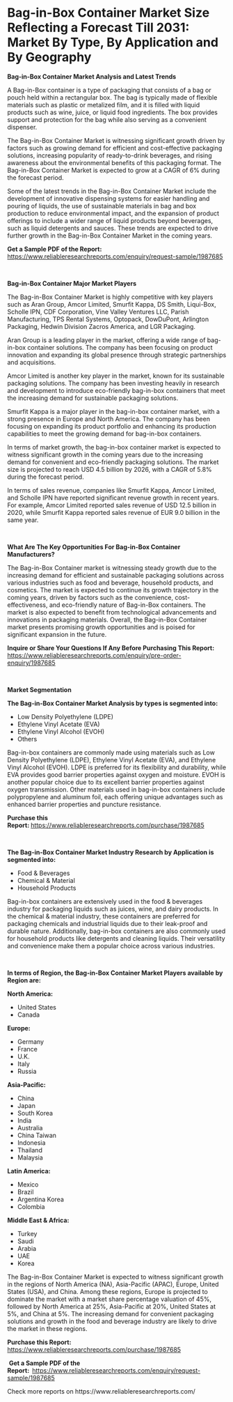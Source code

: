 <p><h1>Bag-in-Box Container Market Size Reflecting a Forecast Till 2031: Market By Type, By Application and By Geography</h1></p><p><strong>Bag-in-Box Container Market Analysis and Latest Trends</strong></p>
<p><p>A Bag-in-Box container is a type of packaging that consists of a bag or pouch held within a rectangular box. The bag is typically made of flexible materials such as plastic or metalized film, and it is filled with liquid products such as wine, juice, or liquid food ingredients. The box provides support and protection for the bag while also serving as a convenient dispenser.</p><p>The Bag-in-Box Container Market is witnessing significant growth driven by factors such as growing demand for efficient and cost-effective packaging solutions, increasing popularity of ready-to-drink beverages, and rising awareness about the environmental benefits of this packaging format. The Bag-in-Box Container Market is expected to grow at a CAGR of 6% during the forecast period.</p><p>Some of the latest trends in the Bag-in-Box Container Market include the development of innovative dispensing systems for easier handling and pouring of liquids, the use of sustainable materials in bag and box production to reduce environmental impact, and the expansion of product offerings to include a wider range of liquid products beyond beverages, such as liquid detergents and sauces. These trends are expected to drive further growth in the Bag-in-Box Container Market in the coming years.</p></p>
<p><strong>Get a Sample PDF of the Report:&nbsp;</strong> <a href="https://www.reliableresearchreports.com/enquiry/request-sample/1987685">https://www.reliableresearchreports.com/enquiry/request-sample/1987685</a></p>
<p>&nbsp;</p>
<p><strong>Bag-in-Box Container Major Market Players</strong></p>
<p><p>The Bag-in-Box Container Market is highly competitive with key players such as Aran Group, Amcor Limited, Smurfit Kappa, DS Smith, Liqui-Box, Scholle IPN, CDF Corporation, Vine Valley Ventures LLC, Parish Manufacturing, TPS Rental Systems, Optopack, DowDuPont, Arlington Packaging, Hedwin Division Zacros America, and LGR Packaging. </p><p>Aran Group is a leading player in the market, offering a wide range of bag-in-box container solutions. The company has been focusing on product innovation and expanding its global presence through strategic partnerships and acquisitions. </p><p>Amcor Limited is another key player in the market, known for its sustainable packaging solutions. The company has been investing heavily in research and development to introduce eco-friendly bag-in-box containers that meet the increasing demand for sustainable packaging solutions. </p><p>Smurfit Kappa is a major player in the bag-in-box container market, with a strong presence in Europe and North America. The company has been focusing on expanding its product portfolio and enhancing its production capabilities to meet the growing demand for bag-in-box containers.</p><p>In terms of market growth, the bag-in-box container market is expected to witness significant growth in the coming years due to the increasing demand for convenient and eco-friendly packaging solutions. The market size is projected to reach USD 4.5 billion by 2026, with a CAGR of 5.8% during the forecast period.</p><p>In terms of sales revenue, companies like Smurfit Kappa, Amcor Limited, and Scholle IPN have reported significant revenue growth in recent years. For example, Amcor Limited reported sales revenue of USD 12.5 billion in 2020, while Smurfit Kappa reported sales revenue of EUR 9.0 billion in the same year.</p></p>
<p>&nbsp;</p>
<p><strong>What Are The Key Opportunities For Bag-in-Box Container Manufacturers?</strong></p>
<p><p>The Bag-in-Box Container market is witnessing steady growth due to the increasing demand for efficient and sustainable packaging solutions across various industries such as food and beverage, household products, and cosmetics. The market is expected to continue its growth trajectory in the coming years, driven by factors such as the convenience, cost-effectiveness, and eco-friendly nature of Bag-in-Box containers. The market is also expected to benefit from technological advancements and innovations in packaging materials. Overall, the Bag-in-Box Container market presents promising growth opportunities and is poised for significant expansion in the future.</p></p>
<p><strong>Inquire or Share Your Questions If Any Before Purchasing This Report:</strong> <a href="https://www.reliableresearchreports.com/enquiry/pre-order-enquiry/1987685">https://www.reliableresearchreports.com/enquiry/pre-order-enquiry/1987685</a></p>
<p>&nbsp;</p>
<p><strong>Market Segmentation</strong></p>
<p><strong>The Bag-in-Box Container Market Analysis by types is segmented into:</strong></p>
<p><ul><li>Low Density Polyethylene (LDPE)</li><li>Ethylene Vinyl Acetate (EVA)</li><li>Ethylene Vinyl Alcohol (EVOH)</li><li>Others</li></ul></p>
<p><p>Bag-in-box containers are commonly made using materials such as Low Density Polyethylene (LDPE), Ethylene Vinyl Acetate (EVA), and Ethylene Vinyl Alcohol (EVOH). LDPE is preferred for its flexibility and durability, while EVA provides good barrier properties against oxygen and moisture. EVOH is another popular choice due to its excellent barrier properties against oxygen transmission. Other materials used in bag-in-box containers include polypropylene and aluminum foil, each offering unique advantages such as enhanced barrier properties and puncture resistance.</p></p>
<p><strong>Purchase this Report:&nbsp;</strong><a href="https://www.reliableresearchreports.com/purchase/1987685">https://www.reliableresearchreports.com/purchase/1987685</a></p>
<p>&nbsp;</p>
<p><strong>The Bag-in-Box Container Market Industry Research by Application is segmented into:</strong></p>
<p><ul><li>Food & Beverages</li><li>Chemical & Material</li><li>Household Products</li></ul></p>
<p><p>Bag-in-box containers are extensively used in the food & beverages industry for packaging liquids such as juices, wine, and dairy products. In the chemical & material industry, these containers are preferred for packaging chemicals and industrial liquids due to their leak-proof and durable nature. Additionally, bag-in-box containers are also commonly used for household products like detergents and cleaning liquids. Their versatility and convenience make them a popular choice across various industries.</p></p>
<p>&nbsp;</p>
<p><strong>In terms of Region, the Bag-in-Box Container Market Players available by Region are:</strong></p>
<p>
    <p> <strong> North America: </strong>
        <ul>
            <li>United States</li>
            <li>Canada</li>
        </ul>
        </p> 
    <p> <strong> Europe: </strong>
        <ul>
            <li>Germany</li>
            <li>France</li>
            <li>U.K.</li>
            <li>Italy</li>
            <li>Russia</li>
        </ul>
        </p> 
    <p> <strong> Asia-Pacific: </strong>
        <ul>
            <li>China</li>
            <li>Japan</li>
            <li>South Korea</li>
            <li>India</li>
            <li>Australia</li>
            <li>China Taiwan</li>
            <li>Indonesia</li>
            <li>Thailand</li>
            <li>Malaysia</li>
        </ul>
        </p> 
    <p> <strong> Latin America: </strong>
        <ul>
            <li>Mexico</li>
            <li>Brazil</li>
            <li>Argentina Korea</li>
            <li>Colombia</li>
        </ul>
        </p> 
    <p> <strong> Middle East & Africa: </strong>
        <ul>
            <li>Turkey</li>
            <li>Saudi</li>
            <li>Arabia</li>
            <li>UAE</li>
            <li>Korea</li>
        </ul>
    </p>
    </p>
<p><p>The Bag-in-Box Container Market is expected to witness significant growth in the regions of North America (NA), Asia-Pacific (APAC), Europe, United States (USA), and China. Among these regions, Europe is projected to dominate the market with a market share percentage valuation of 45%, followed by North America at 25%, Asia-Pacific at 20%, United States at 5%, and China at 5%. The increasing demand for convenient packaging solutions and growth in the food and beverage industry are likely to drive the market in these regions.</p></p>
<p><strong>Purchase this Report: </strong><a href="https://www.reliableresearchreports.com/purchase/1987685">https://www.reliableresearchreports.com/purchase/1987685</a></p>
<p>&nbsp;<strong>Get a Sample PDF of the Report:&nbsp;&nbsp;</strong><a href="https://www.reliableresearchreports.com/enquiry/request-sample/1987685">https://www.reliableresearchreports.com/enquiry/request-sample/1987685</a></p>
<p><strong></strong></p>
<p>Check more reports on https://www.reliableresearchreports.com/</p>